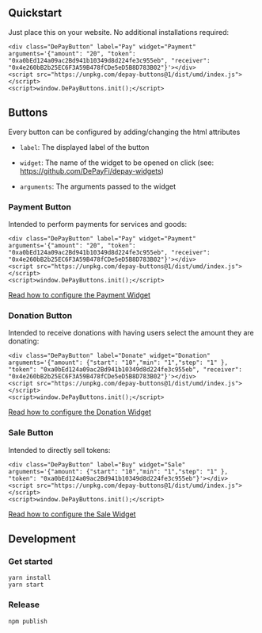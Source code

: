 ## Quickstart

Just place this on your website. No additional installations required:

```
<div class="DePayButton" label="Pay" widget="Payment" arguments='{"amount": "20", "token": "0xa0bEd124a09ac2Bd941b10349d8d224fe3c955eb", "receiver": "0x4e260bB2b25EC6F3A59B478fCDe5eD5B8D783B02"}'></div>
<script src="https://unpkg.com/depay-buttons@1/dist/umd/index.js"></script>
<script>window.DePayButtons.init();</script>
```

## Buttons

Every button can be configured by adding/changing the html attributes 

- `label`: The displayed label of the button

- `widget`: The name of the widget to be opened on click (see: https://github.com/DePayFi/depay-widgets)

- `arguments`: The arguments passed to the widget

### Payment Button

Intended to perform payments for services and goods:

```
<div class="DePayButton" label="Pay" widget="Payment" arguments='{"amount": "20", "token": "0xa0bEd124a09ac2Bd941b10349d8d224fe3c955eb", "receiver": "0x4e260bB2b25EC6F3A59B478fCDe5eD5B8D783B02"}'></div>
<script src="https://unpkg.com/depay-buttons@1/dist/umd/index.js"></script>
<script>window.DePayButtons.init();</script>
```

[Read how to configure the Payment Widget](https://github.com/DePayFi/depay-widgets#depay-payments)

### Donation Button

Intended to receive donations with having users select the amount they are donating:

```
<div class="DePayButton" label="Donate" widget="Donation" arguments='{"amount": {"start": "10","min": "1","step": "1" }, "token": "0xa0bEd124a09ac2Bd941b10349d8d224fe3c955eb", "receiver": "0x4e260bB2b25EC6F3A59B478fCDe5eD5B8D783B02"}'></div>
<script src="https://unpkg.com/depay-buttons@1/dist/umd/index.js"></script>
<script>window.DePayButtons.init();</script>
```

[Read how to configure the Donation Widget](https://github.com/DePayFi/depay-widgets#depay-donations)

### Sale Button

Intended to directly sell tokens:

```
<div class="DePayButton" label="Buy" widget="Sale" arguments='{"amount": {"start": "10","min": "1","step": "1" }, "token": "0xa0bEd124a09ac2Bd941b10349d8d224fe3c955eb"}'></div>
<script src="https://unpkg.com/depay-buttons@1/dist/umd/index.js"></script>
<script>window.DePayButtons.init();</script>
```

[Read how to configure the Sale Widget](https://github.com/DePayFi/depay-widgets#depay-sales)

## Development

### Get started

```
yarn install
yarn start
```

### Release

```
npm publish
```
